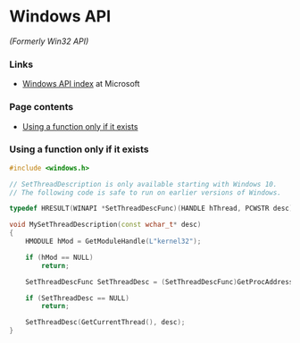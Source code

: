 # Windows API

*(Formerly Win32 API)*

### Links

 - [Windows API index](https://docs.microsoft.com/en-us/windows/win32/apiindex/windows-api-list) at Microsoft

### Page contents

 - [Using a function only if it exists](#using-a-function-only-if-it-exists)

### Using a function only if it exists

```cpp
#include <windows.h>

// SetThreadDescription is only available starting with Windows 10.
// The following code is safe to run on earlier versions of Windows.

typedef HRESULT(WINAPI *SetThreadDescFunc)(HANDLE hThread, PCWSTR desc);

void MySetThreadDescription(const wchar_t* desc)
{
    HMODULE hMod = GetModuleHandle(L"kernel32");

    if (hMod == NULL)
        return;

    SetThreadDescFunc SetThreadDesc = (SetThreadDescFunc)GetProcAddress(hMod, "SetThreadDescription");

	if (SetThreadDesc == NULL)
		return;

	SetThreadDesc(GetCurrentThread(), desc);
}
```
